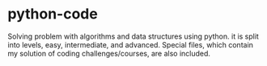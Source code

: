 # python-code
Solving problem with algorithms and data structures using python. it is split into levels, easy, intermediate, and advanced.
Special files, which contain my solution of coding challenges/courses, are also included.
